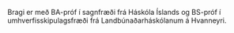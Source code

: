 Bragi er með BA-próf í sagnfræði frá Háskóla Íslands og BS-próf í umhverfisskipulagsfræði frá Landbúnaðarháskólanum á Hvanneyri.
